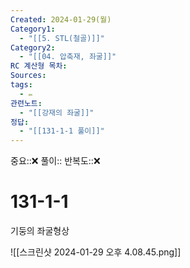 ```yaml
---
Created: 2024-01-29(월)
Category1:
  - "[[5. STL(철골)]]"
Category2:
  - "[[04. 압축재, 좌굴]]"
RC 계산형 목차: 
Sources: 
tags:
  - ✏️
관련노트:
  - "[[강재의 좌굴]]"
정답:
  - "[[131-1-1 풀이]]"
---
```

중요::❌
풀이::
반복도::❌

#  131-1-1

기둥의 좌굴형상

![[스크린샷 2024-01-29 오후 4.08.45.png]]